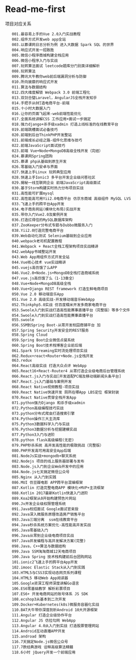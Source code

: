 # Read-me-first

项目对应关系

       001.最容易上手的Vue 2.0入门实战教程
       002.组件方式开发web app全站
       003.以慕课网日志分析为例 进入大数据 Spark SQL 的世界
       004.响应式开发一招致胜
       005.微信小程序商城构建全栈应用
       006.微信小程序入门与实战
       007.玩转算法面试 leetcode题库分门别类详细解析
       008.玩转算法
       009.腾讯大牛教你web前后端漏洞分析与防御
       010.所向披靡的响应式开发
       011.算法与数据结构
       012.四大维度解锁 Webpack 3.0 前端工程化
       013.双剑合璧Laravel，AngularJS全栈开发知乎
       014.手把手从0打造电商平台-前端
       015.十小时大数据入门
       016.让你的页面飞起来-web前端性能优化
       017.全面系统讲解CSS 工作应用+面试一步搞定
       018.强力django+杀手级xadmin 打造上线标准的在线教育平台
       019.前端跳槽面试必备技巧
       020.前端到后台ThinkPHP开发整站
       021.前端成长必经之路-组件化思维与技巧
       022.前端JavaScript面试技巧
       023.前端 Vue+Node+MongoDB高级全栈开发（完结）
       024.慕课网Spring团购
       025.慕课 php从基础到原生开发
       026.零基础入门安卓与界面
       027.快速上手Linux 玩转典型应用
       028.快速上手Ionic3 多平台开发企业级问答社区
       029.揭秘一线互联网企业 前端JavaScript高级面试
       030.基于Storm构建实时热力分布项目实战
       031.高性能可扩展mysql
       032.高性能高可用Yii2.0电商平台 仿京东商城 高级组件 MySQL LVS
       033.飞速上手的跨平台App开发
       034.电子商务网站(模块化布局)实战开发
       035.带你入门Vue2.0及案例开发
       036.打造扛得住的MySQL数据库架构
       037.ZooKeeper分布式专题与Dubbo微服务入门
       038.Yii2.0打造完整电商平台
       039.Web自动化测试 Selenium基础到企业应用
       040.webpack老司机配置教程
       041.Webpack + React全栈工程架构项目实战精讲
       042.webApp书城整站开发
       043.Web App用组件方式开发全站
       044.Vue核心技术 vue实战精讲
       045.vuejs高仿饿了么APP
       046.Vue2.0+Node.js+MongoDB全栈打造商城系统
       047.vue.js高仿饿了么（1-13章全）
       048.Vue+Node+MongoDB高级全栈
       049.Vue+Django REST framework 打造生鲜电商项目
       050.Vue 2.0 移动端音乐App
       051.Vue 2.0 高级实战-开发移动端音乐WebApp
       052.Thinkphp5.0实战 仿百度糯米开发多商家电商平台
       053.Swoole入门到实战打造高性能赛事直播平台（完整版）等多个文件
       054.Swoole入门到实战打造高性能赛事直播平台
       055.swoole
       056.SSM到Spring Boot-从零开发校园商铺平台 加
       057.Spring Security开发安全的REST服务
       058.Spring Cloud
       059.Spring Boot企业微信点餐系统
       060.Spring Boot技术栈博客企业前后端
       061.Spark Streaming实时流处理项目实战
       062.Redux+react+Router+Node.js全栈开发
       063.redux
       064.React高级实战 打造大众点评 WebApp
       065.React16+React-Router4 从零打造企业级电商后台管理系统
       066.React.js入门与实战[开发适配PC端及移动端新闻头条平台]
       067.React.js入门基础与案例开发
       068.React Native视频教程-项目实战
       069.React Native快速开发 厕所在哪App LBS定位 框架封装
       070.React Native贯穿全栈开发App
       071.python强力Django 和杀手级xadmin
       072.Python高级编程技巧实战
       073.python分布式爬虫打造搜索引擎
       074.Python操作三大主流库
       075.Python3数据科学入门与实战
       076.Python3数据分析与挖掘建模实战
       077.Python3入门与进阶
       078.python flask高级编程(无密)
       079.PHP秒杀系统 高并发高性能的极致挑战（完整版）
       080.PHP开发高可用高安全App后端
       081.NodeJs实战+mongodb+聊天系统
       082.Nodejs 项目的线上服务器部署与发布
       083.Node.js入门到企业Web开发中的应用
       084.Node.js七天搞定微信公众号
       085.Nginx 从入门到实践
       086.MUI 仿豆瓣电影 APP跨平台混编框架
       087.Kotlin 打造完整电商APP 模块化+MVP+主流框架
       088.Kotlin 2017最新Kotlin快速入门进阶
       089.Koa2框架从0开始构建预告片网站
       090.Jv开发企业级权限管理系统
       091.Java校招面试 Google面试官亲授
       092.Java深入微服务原理改造房产销售平台
       093.Java三端分离  ssm在线教育平台
       094.Java秒杀系统方案优化-高性能高并发实战
       095.Java零基础入门
       096.Java从零到企业级电商项目实战
       097.Java并发编程与高并发解决方案(完整)
       098.Java，C++算法与数据结构
       099.Java SSM淘淘商城12天电商项目
       100.Java Spring 技术栈构建前后台团购网站
       101.ionic2飞速上手的跨平台App开发
       102.imooc Elastic Stack从入门到实践
       103.HTML5与CSS3实现动态网页系列课程
       104.HTML5 移动Web App阅读器
       105.Google资深工程师深度讲解Go语言
       106.ES6零基础教学 解析彩票项目
       107.ES6+ 开发电商网站的账号体系 JS SDK
       108.ecshop3从基本到二次开发
       109.Docker+Kubernetes(k8s)微服务容器化实战
       110.BAT大牛带你深度剖析Android 10大开源框架
       111.Angular 打造企业级协作平台
       112.Angular JS 仿拉勾网 WebApp
       113.Angular 4.0从入门到实战 打造股票管理网站
       114.Android互动直播APP开发
       115.androad 架构
       116.7天搞定Node.js微信公众号
       117.7款经典游戏 诠释高级算法精髓
       118.6小时 jQuery开发一个前端应用
